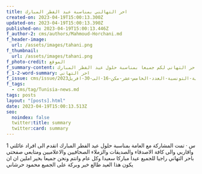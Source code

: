 ```yaml
---
title: احر التهالني بمناسبة عيد الفطر المبارك
created-on: 2023-04-19T15:00:13.300Z
updated-on: 2023-04-19T15:00:13.390Z
published-on: 2023-04-19T15:00:13.446Z
f_author-2: cms/authors/Mahmoud-Horchani.md
f_header-image:
  url: /assets/images/tahani.png
f_thumbnail:
  url: /assets/images/tahani.png
f_photo-credit: الموقع
f_summary-content: احر التهاني لكم جميعا بمناسبة حلول عيد الفطر المبارك
f_1-2-word-summary: احر التهاني
f_issue: cms/issue/محلة-الثقافية-التونسية-العدد-الخامس-عشر-مكن-16-الى-30-افريل2023.md
f_tags:
  - cms/tag/Tunisia-news.md
tags: posts
layout: "[posts].html"
date: 2023-04-19T15:00:13.513Z
seo:
  noindex: false
  twitter:title: summary
  twitter:card: summary
---
```

1 س  · تمت المشاركة مع العامة بمناسبة حلول عيد الفطر المبارك اتقدم الى افراد عائلتي واقاربي والى كافة الاصدقاء والصديقات والزملاء الصحافيين والاعلاميين ومتابعي صفحتي باحر التهاني راجيا للجميع عيدا مباركا سعيدا وكل عام وانتم ونحن جميعا بخير املين ان ان يكون هذا العيد طالع خير وبركة على الجميع محمود حرشاني